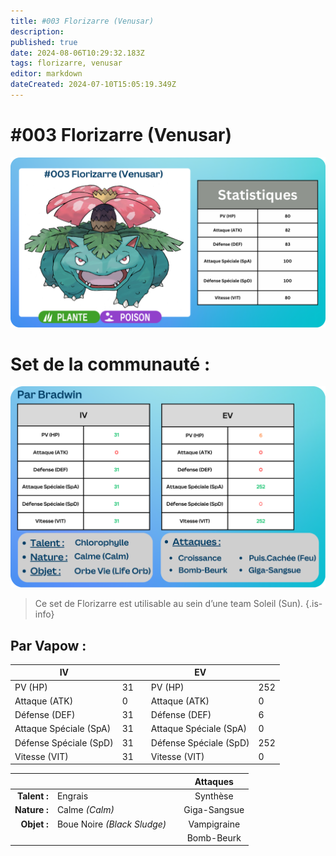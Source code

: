 ```yaml
---
title: #003 Florizarre (Venusar)
description: 
published: true
date: 2024-08-06T10:29:32.183Z
tags: florizarre, venusar
editor: markdown
dateCreated: 2024-07-10T15:05:19.349Z
---
```


# #003 Florizarre (Venusar)
![003_florizarre_venusar.png](/images/fiches_strat/premiere_gen/003_florizarre_venusar.png)
# Set de la communauté :
![bradwin_florizarre.png](/images/test/bradwin_florizarre.png)
> Ce set de Florizarre est utilisable au sein d’une team Soleil (Sun).
{.is-info}

## Par Vapow :

| IV                     	|    	|   	| EV                     	|     	|
|------------------------	|----	|---	|------------------------	|-----	|
| PV (HP)                	| 31 	|   	| PV (HP)                	| 252  	|
| Attaque (ATK)          	| 0  	|   	| Attaque (ATK)          	| 0   	|
| Défense (DEF)          	| 31 	|   	| Défense (DEF)          	| 6   	|
| Attaque Spéciale (SpA) 	| 31 	|   	| Attaque Spéciale (SpA) 	| 0			|
| Défense Spéciale (SpD) 	| 31 	|   	| Défense Spéciale (SpD) 	| 252  	|
| Vitesse (VIT)          	| 31 	|   	| Vitesse (VIT)          	| 0			|


|              	|                       	|    	|     **Attaques**    	|
|-------------:	|-----------------------			|---	|:-------------------:	|
| **Talent :** 	| Engrais          						|   	| Synthèse		         	|
| **Nature :** 	| Calme *(Calm)*    					|   	| Giga-Sangsue        	|
| **Objet :**  	| Boue Noire *(Black Sludge)* |   	| Vampigraine 	|
|              	|                       			|   	| Bomb-Beurk          	|


